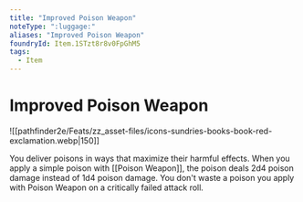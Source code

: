 ```yaml
---
title: "Improved Poison Weapon"
noteType: ":luggage:"
aliases: "Improved Poison Weapon"
foundryId: Item.1STzt8r8v0FpGhM5
tags:
  - Item
---
```


# Improved Poison Weapon
![[pathfinder2e/Feats/zz_asset-files/icons-sundries-books-book-red-exclamation.webp|150]]

You deliver poisons in ways that maximize their harmful effects. When you apply a simple poison with [[Poison Weapon]], the poison deals 2d4 poison damage instead of 1d4 poison damage. You don't waste a poison you apply with Poison Weapon on a critically failed attack roll.
